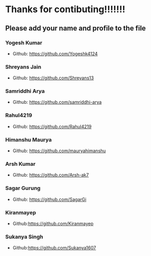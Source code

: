 # Thanks for contibuting!!!!!!!

## Please add your name and profile to the file

### Yogesh Kumar

- Github: https://github.com/Yogeshk4124

### Shreyans Jain

- Github: https://github.com/Shreyans13

### Samriddhi Arya

- Github: https://github.com/samriddhi-arya

### Rahul4219

- Github: https://github.com/Rahul4219

### Himanshu Maurya

- Github: https://github.com/mauryahimanshu

### Arsh Kumar

- Github: https://github.com/Arsh-ak7

### Sagar Gurung

- Github: https://github.com/SagarGi

### Kiranmayep

- Github:https://github.com/Kiranmayep

### Sukanya Singh

- Github:https://github.com/Sukanya1607
